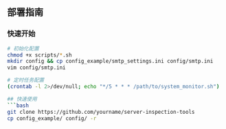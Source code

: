 ## 部署指南

### 快速开始
```bash
# 初始化配置
chmod +x scripts/*.sh
mkdir config && cp config_example/smtp_settings.ini config/smtp.ini
vim config/smtp.ini

# 定时任务配置
(crontab -l 2>/dev/null; echo "*/5 * * * /path/to/system_monitor.sh") | crontab -

## 快速使用
```bash
git clone https://github.com/yourname/server-inspection-tools
cp config_example/ config/ -r